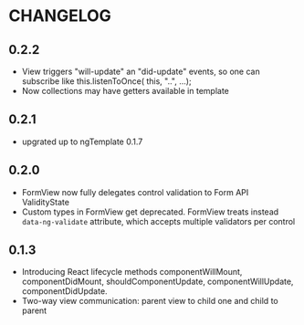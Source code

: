 # CHANGELOG

## 0.2.2
* View triggers "will-update" an "did-update" events, so one can subscribe like this.listenToOnce( this, "..", ...);
* Now collections may have getters available in template

## 0.2.1
* upgrated up to ngTemplate 0.1.7 

## 0.2.0
* FormView now fully delegates control validation to Form API ValidityState
* Custom types in FormView get deprecated. FormView treats instead `data-ng-validate` attribute, which accepts multiple validators per control

## 0.1.3
* Introducing React lifecycle methods componentWillMount, componentDidMount, shouldComponentUpdate, componentWillUpdate, componentDidUpdate.
* Two-way view communication: parent view to child one and child to parent

